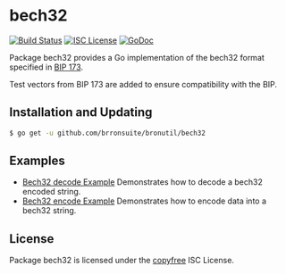 bech32
==========

[![Build Status](http://img.shields.io/travis/brronsuite/bronutil.svg)](https://travis-ci.org/brronsuite/bronutil)
[![ISC License](http://img.shields.io/badge/license-ISC-blue.svg)](http://copyfree.org)
[![GoDoc](https://godoc.org/github.com/brronsuite/bronutil/bech32?status.png)](http://godoc.org/github.com/brronsuite/bronutil/bech32)

Package bech32 provides a Go implementation of the bech32 format specified in
[BIP 173](https://github.com/bitcoin/bips/blob/master/bip-0173.mediawiki).

Test vectors from BIP 173 are added to ensure compatibility with the BIP.

## Installation and Updating

```bash
$ go get -u github.com/brronsuite/bronutil/bech32
```

## Examples

* [Bech32 decode Example](http://godoc.org/github.com/brronsuite/bronutil/bech32#example-Bech32Decode)
  Demonstrates how to decode a bech32 encoded string.
* [Bech32 encode Example](http://godoc.org/github.com/brronsuite/bronutil/bech32#example-BechEncode)
  Demonstrates how to encode data into a bech32 string.

## License

Package bech32 is licensed under the [copyfree](http://copyfree.org) ISC
License.
